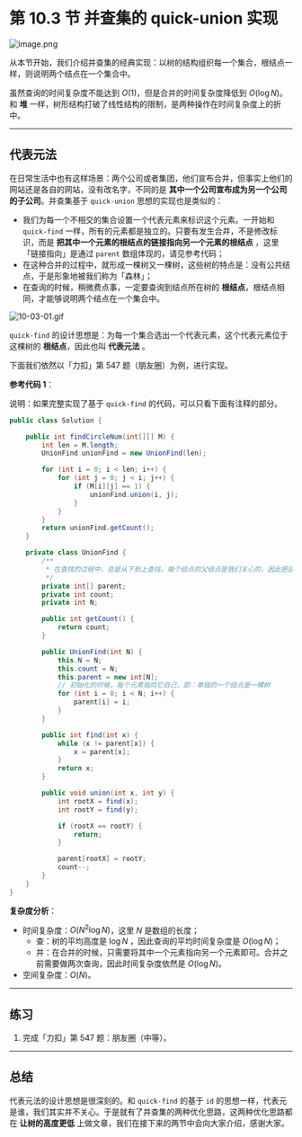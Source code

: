 # 第 10.3 节 并查集的 quick-union 实现

![image.png](https://pic.leetcode-cn.com/1598668030-NLcvOZ-image.png)


从本节开始，我们介绍并查集的经典实现：以树的结构组织每一个集合，根结点一样，则说明两个结点在一个集合中。

虽然查询的时间复杂度不能达到 $O(1)$，但是合并的时间复杂度降低到 $O(\log N)$。和 **堆** 一样，树形结构打破了线性结构的限制，是两种操作在时间复杂度上的折中。

---

## 代表元法

在日常生活中也有这样场景：两个公司或者集团，他们宣布合并，但事实上他们的网站还是各自的网站，没有改名字，不同的是 **其中一个公司宣布成为另一个公司的子公司**。并查集基于 `quick-union` 思想的实现也是类似的：

+ 我们为每一个不相交的集合设置一个代表元素来标识这个元素。一开始和 `quick-find` 一样，所有的元素都是独立的。只要有发生合并，不是修改标识，而是 **把其中一个元素的根结点的链接指向另一个元素的根结点** ，这里「链接指向」是通过 `parent` 数组体现的，请见参考代码；
+ 在这种合并的过程中，就形成一棵树又一棵树，这些树的特点是：没有公共结点，于是形象地被我们称为「森林」；
+ 在查询的时候，稍微费点事，一定要查询到结点所在树的 **根结点**，根结点相同，才能够说明两个结点在一个集合中。

![10-03-01.gif](https://pic.leetcode-cn.com/1598904201-KHRvVB-10-03-01.gif)

`quick-find` 的设计思想是：为每一个集合选出一个代表元素，这个代表元素位于这棵树的 **根结点**，因此也叫 **代表元法** 。

下面我们依然以「力扣」第 547 题（朋友圈）为例，进行实现。

**参考代码 1**：

说明：如果完整实现了基于 `quick-find` 的代码，可以只看下面有注释的部分。

```Java []
public class Solution {

    public int findCircleNum(int[][] M) {
        int len = M.length;
        UnionFind unionFind = new UnionFind(len);

        for (int i = 0; i < len; i++) {
            for (int j = 0; j < i; j++) {
                if (M[i][j] == 1) {
                    unionFind.union(i, j);
                }
            }
        }
        return unionFind.getCount();
    }

    private class UnionFind {
        /**
         * 在查找的过程中，总是从下到上查找，每个结点的父结点是我们关心的，因此把这个数组命名为 parent
         */
        private int[] parent;
        private int count;
        private int N;

        public int getCount() {
            return count;
        }

        public UnionFind(int N) {
            this.N = N;
            this.count = N;
            this.parent = new int[N];
            // 初始化的时候，每个元素指向它自己，即：单独的一个结点是一棵树
            for (int i = 0; i < N; i++) {
                parent[i] = i;
            }
        }

        public int find(int x) {
            while (x != parent[x]) {
                x = parent[x];
            }
            return x;
        }

        public void union(int x, int y) {
            int rootX = find(x);
            int rootY = find(y);

            if (rootX == rootY) {
                return;
            }

            parent[rootX] = rootY;
            count--;
        }
    }
}
```

**复杂度分析**：

+ 时间复杂度：$O(N^2 \log N)$，这里 $N$ 是数组的长度；
  + 查：树的平均高度是 $\log N$ ，因此查询的平均时间复杂度是 $O(\log N)$；
  + 并：在合并的时候，只需要将其中一个元素指向另一个元素即可。合并之前需要做两次查询，因此时间复杂度依然是 $O(\log N)$。
+ 空间复杂度：$O(N)$。

---

## 练习

1. 完成「力扣」第 547 题：朋友圈（中等）。

---

## 总结

代表元法的设计思想是很深刻的。和 `quick-find` 的基于 `id` 的思想一样，代表元是谁，我们其实并不关心。于是就有了并查集的两种优化思路，这两种优化思路都在 **让树的高度更低** 上做文章，我们在接下来的两节中会向大家介绍，感谢大家。